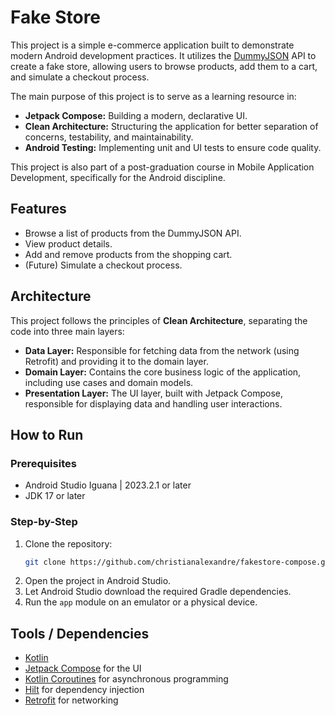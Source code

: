 # Fake Store

This project is a simple e-commerce application built to demonstrate modern Android development practices. It utilizes the [DummyJSON](https://dummyjson.com/) API to create a fake store, allowing users to browse products, add them to a cart, and simulate a checkout process.

The main purpose of this project is to serve as a learning resource in:

*   **Jetpack Compose:** Building a modern, declarative UI.
*   **Clean Architecture:** Structuring the application for better separation of concerns, testability, and maintainability.
*   **Android Testing:** Implementing unit and UI tests to ensure code quality.

This project is also part of a post-graduation course in Mobile Application Development, specifically for the Android discipline.

## Features

*   Browse a list of products from the DummyJSON API.
*   View product details.
*   Add and remove products from the shopping cart.
*   (Future) Simulate a checkout process.

## Architecture

This project follows the principles of **Clean Architecture**, separating the code into three main layers:

*   **Data Layer:** Responsible for fetching data from the network (using Retrofit) and providing it to the domain layer.
*   **Domain Layer:** Contains the core business logic of the application, including use cases and domain models.
*   **Presentation Layer:** The UI layer, built with Jetpack Compose, responsible for displaying data and handling user interactions.

## How to Run

### Prerequisites

*   Android Studio Iguana | 2023.2.1 or later
*   JDK 17 or later

### Step-by-Step

1.  Clone the repository:
    ```bash
    git clone https://github.com/christianalexandre/fakestore-compose.git
    ```
2.  Open the project in Android Studio.
3.  Let Android Studio download the required Gradle dependencies.
4.  Run the `app` module on an emulator or a physical device.

## Tools / Dependencies

*   [Kotlin](https://kotlinlang.org/)
*   [Jetpack Compose](https://developer.android.com/jetpack/compose) for the UI
*   [Kotlin Coroutines](https://kotlinlang.org/docs/coroutines-overview.html) for asynchronous programming
*   [Hilt](https://dagger.dev/hilt/) for dependency injection
*   [Retrofit](https://square.github.io/retrofit/) for networking
